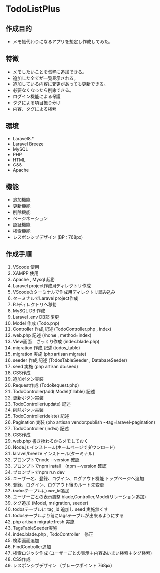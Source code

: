 # TodoListPlus  
  
## 作成目的  
- メモ帳代わりになるアプリを想定し作成してみた。  
  
## 特徴  
- メモしたいことを気軽に追加できる。  
- 追加した全てが一覧表示される。  
- 追加している内容に変更があっても更新できる。  
- 必要なくなったら削除できる。 
- ログイン機能による保護
- タグによる項目振り分け
- 内容、タグによる検索
  
## 環境  
- Laravel8.*  
- Laravel Breeze  
- MySQL  
- PHP  
- HTML  
- CSS  
- Apache  
  
## 機能  
- 追加機能  
- 更新機能  
- 削除機能  
- ページネーション  
- 認証機能
- 検索機能  
- レスポンシブデザイン  (BP : 768px)
  
## 作成手順  
01. VScode 使用　　
02. XAMPP 使用  
03. Apache , Mysql 起動  
04. Laravel project作成用ディレクトリ作成
05. VScodeのターミナルで作成用ディレクトリ読み込み  
06. ターミナルでLaravel project作成  
07. PJディレクトリへ移動
07. MySQL DB 作成  
08. Laravel .env DB部 変更  
09. Model 作成 (Todo.php)  
10. Controller 作成,記述 (TodoController.php , index)  
11. web.php 記述 (/home , method=index)  
12. View画面　ざっくり作成 (index.blade.php) 
13. migration 作成,記述 (todos_table)  
14. migration 実施 (php artisan migrate)  
15. seeder 作成,記述 (TodosTableSeeder , DatabaseSeeder)  
16. seed 実施 (php artisan db:seed)  
17. CSS作成  
18. 追加ボタン実装  
19. Request作成 (TodoRequest.php)
20. TodoController(add) Model(fillable) 記述  
21. 更新ボタン実装
22. TodoController(update) 記述  
23. 削除ボタン実装  
24. TodoController(delete) 記述  
25. Pagination 実装  (php artisan vendor:publish --tag=laravel-pagination)
26. TodoController (index) 記述  
27. CSS作成  
28. web.php 書き換わるからメモしておく  
29. Node.js インストール(ホームページでダウンロード)  
30. laravel/breeze インストール(ターミナル)  
31. プロンプトでnode --version 確認
32. プロンプトでnpm install　(npm --version 確認)  
33. プロンプトでnpm run dev  
34. ユーザー名、登録、ログイン、ログアウト機能 トップページへ追加  
35. 登録、ログイン、ログアウト後のルート先変更  
36. todosテーブルにuser_id追加
37. ユーザーごとの表示調整  blade,Controller,Model(リレーション追加)  
38. タグ追加 (Model, maigration, seeder)  
39. todosテーブルに tag_id 追加し seed 実施無くす  
40. todosテーブルより前にtagsテーブルが出来るようにする  
41. php artisan migrate:fresh 実施  
42. TagsTableSeeder実施
43. index.blade.php , TodoController　修正  
44. 検索画面追加  
45. FindController追加  
46. 検索ロジック作成 (ユーザーごとの表示＋内容あいまい検索＋タグ検索)  
47. CSS作成  
48. レスポンシブデザイン （ブレークポイント 768px）

